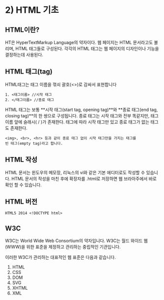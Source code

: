 # 2) HTML 기초

## HTML이란?
HT은 HyperTextMarkup Language의 약자이다.
웹 페이지는 HTML 문서라고도 불리며, HTML 태그들로 구성된다.
각각의 HTML 태그는 웹 페이지의 디자인이나 기능을 결정하는데 사용된다.

## HTML 태그(tag)
HTML태그는 태그 이름을 꺾쇠 괄호(<>)로 감싸서 표현합니다
```
1. <태그이름> //시작 태그
2. </태그이름> //종료 태그
```
HTML 태그는 보통 **시작 태그(start tag, opening tag)**와 **종료 태그(end tag, closing tag)**의 한 쌍으로 구성됩니다.
종료 태그는 시작 태그와 전부 똑같지만, 태그 이름 앞에 슬래시( / )가 존재한다.
태그에 따라 시작 태그만 있고 종료 태그가 없는 태그도 존재한다.
```
<img>, <br>, <hr> 등과 같이 종료 태그 없이 시작 태그만을 가지는 태그를
빈 태그(empty tag)라고 합니다.
```

## HTML 작성
HTML 문서는 윈도우의 메모장, 리눅스의 vi와 같은 기본 에디터로도 작성할 수 있습니다.
HTML 문서의 작성을 마친 후에 확장자를 .html로 저장하면 웹 브라아주에서 바로 확인 할 수 있습니다.

## HTML 버전
`HTML5 2014 <!DOCTYPE html>`

## W3C
W3C는 World Wide Web Consortium의 약자입니다.
W3C는 월드 와이드 웹(WWW)을 위한 표준을 제정하고 관리하는 중립적인 기관입니다.

이러한 W3C가 관리하는 대표적인 웹 표준은 다음과 같습니다.
1. HTML
2. CSS
3. DOM
4. SVG
5. XHTML
6. XML



